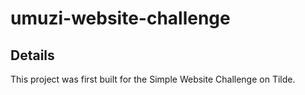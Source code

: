 # umuzi-website-challenge

## Details

This project was first built for the Simple Website Challenge on Tilde.
